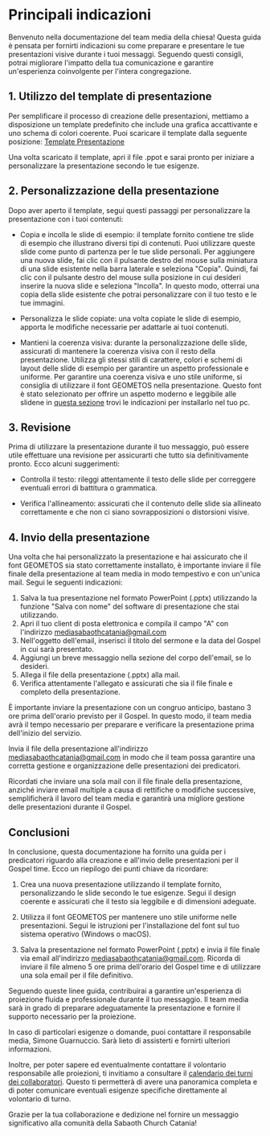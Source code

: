 # Principali indicazioni

Benvenuto nella documentazione del team media della chiesa! Questa guida è pensata per fornirti indicazioni su come preparare e presentare le tue presentazioni visive durante i tuoi messaggi. Seguendo questi consigli, potrai migliorare l'impatto della tua comunicazione e garantire un'esperienza coinvolgente per l'intera congregazione. 

## 1. Utilizzo del template di presentazione

Per semplificare il processo di creazione delle presentazioni, mettiamo a disposizione un template predefinito che include una grafica accattivante e uno schema di colori coerente. Puoi scaricare il template dalla seguente posizione: [Template Presentazione](https://drive.google.com/file/d/1coMLmMIi9t6RotR_2Krzldk51dyDDHzn/view?usp=share_link)

Una volta scaricato il template, apri il file .ppot e sarai pronto per iniziare a personalizzare la presentazione secondo le tue esigenze.

## 2. Personalizzazione della presentazione

Dopo aver aperto il template, segui questi passaggi per personalizzare la presentazione con i tuoi contenuti:

- Copia e incolla le slide di esempio: il template fornito contiene tre slide di esempio che illustrano diversi tipi di contenuti. Puoi utilizzare queste slide come punto di partenza per le tue slide personali. Per aggiungere una nuova slide, fai clic con il pulsante destro del mouse sulla miniatura di una slide esistente nella barra laterale e seleziona "Copia". Quindi, fai clic con il pulsante destro del mouse sulla posizione in cui desideri inserire la nuova slide e seleziona "Incolla". In questo modo, otterrai una copia della slide esistente che potrai personalizzare con il tuo testo e le tue immagini.

- Personalizza le slide copiate: una volta copiate le slide di esempio, apporta le modifiche necessarie per adattarle ai tuoi contenuti. 

- Mantieni la coerenza visiva: durante la personalizzazione delle slide, assicurati di mantenere la coerenza visiva con il resto della presentazione. Utilizza gli stessi stili di carattere, colori e schemi di layout delle slide di esempio per garantire un aspetto professionale e uniforme.
Per garantire una coerenza visiva e uno stile uniforme, si consiglia di utilizzare il font GEOMETOS nella presentazione. Questo font è stato selezionato per offrire un aspetto moderno e leggibile alle slidene in [questa sezione](./Guida%20Installazione%20Geometos) trovi le indicazioni per installarlo nel tuo pc.

## 3. Revisione 

Prima di utilizzare la presentazione durante il tuo messaggio, può essere utile effettuare una revisione per assicurarti che tutto sia definitivamente pronto. Ecco alcuni suggerimenti:

- Controlla il testo: rileggi attentamente il testo delle slide per correggere eventuali errori di battitura o grammatica.

- Verifica l'allineamento: assicurati che il contenuto delle slide sia allineato correttamente e che non ci siano sovrapposizioni o distorsioni visive.

## 4. Invio della presentazione

Una volta che hai personalizzato la presentazione e hai assicurato che il font GEOMETOS sia stato correttamente installato, è importante inviare il file finale della presentazione al team media in modo tempestivo e con un'unica mail. Segui le seguenti indicazioni:

1. Salva la tua presentazione nel formato PowerPoint (.pptx) utilizzando la funzione "Salva con nome" del software di presentazione che stai utilizzando.
2. Apri il tuo client di posta elettronica e compila il campo "A" con l'indirizzo mediasabaothcatania@gmail.com
3. Nell'oggetto dell'email, inserisci il titolo del sermone e la data del Gospel in cui sarà presentato.
4. Aggiungi un breve messaggio nella sezione del corpo dell'email, se lo desideri.
5. Allega il file della presentazione (.pptx) alla mail.
6. Verifica attentamente l'allegato e assicurati che sia il file finale e completo della presentazione.

È importante inviare la presentazione con un congruo anticipo, bastano 3 ore prima dell'orario previsto per il Gospel. In questo modo, il team media avrà il tempo necessario per preparare e verificare la presentazione prima dell'inizio del servizio.

Invia il file della presentazione all'indirizzo mediasabaothcatania@gmail.com in modo che il team possa garantire una corretta gestione e organizzazione delle presentazioni dei predicatori.

Ricordati che inviare una sola mail con il file finale della presentazione, anziché inviare email multiple a causa di rettifiche o modifiche successive, semplificherà il lavoro del team media e garantirà una migliore gestione delle presentazioni durante il Gospel.

## Conclusioni

In conclusione, questa documentazione ha fornito una guida per i predicatori riguardo alla creazione e all'invio delle presentazioni per il Gospel time. Ecco un riepilogo dei punti chiave da ricordare:

1. Crea una nuova presentazione utilizzando il template fornito, personalizzando le slide secondo le tue esigenze. Segui il design coerente e assicurati che il testo sia leggibile e di dimensioni adeguate.

2. Utilizza il font GEOMETOS per mantenere uno stile uniforme nelle presentazioni. Segui le istruzioni per l'installazione del font sul tuo sistema operativo (Windows o macOS).

3. Salva la presentazione nel formato PowerPoint (.pptx) e invia il file finale via email all'indirizzo mediasabaothcatania@gmail.com. Ricorda di inviare il file almeno 5 ore prima dell'orario del Gospel time e di utilizzare una sola email per il file definitivo.

Seguendo queste linee guida, contribuirai a garantire un'esperienza di proiezione fluida e professionale durante il tuo messaggio. Il team media sarà in grado di preparare adeguatamente la presentazione e fornire il supporto necessario per la proiezione.

In caso di particolari esigenze o domande, puoi contattare il responsabile media, Simone Guarnuccio. Sarà lieto di assisterti e fornirti ulteriori informazioni.

Inoltre, per poter sapere ed eventualmente contattare il volontario responsabile alle proiezioni, ti invitiamo a consultare il [calendario dei turni dei collaboratori](../Team%20Media/Calendario%20Turni.mdx). Questo ti permetterà di avere una panoramica completa e di poter comunicare eventuali esigenze specifiche direttamente al volontario di turno.

Grazie per la tua collaborazione e dedizione nel fornire un messaggio significativo alla comunità della Sabaoth Church Catania!